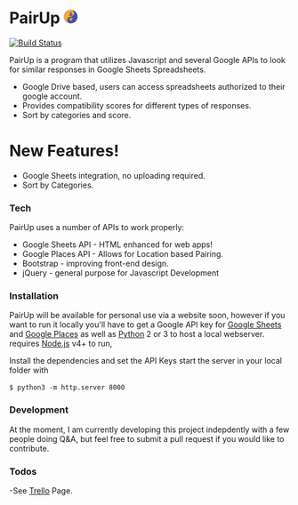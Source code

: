 # PairUp ![PairUp_Logo](images/PairUp_Mini2.png)

[![Build Status](https://travis-ci.org/joemccann/dillinger.svg?branch=master)](https://github.com/rpremi12/PairUp)

PairUp is a program that utilizes Javascript and several Google APIs to look for similar responses in Google Sheets Spreadsheets.

  - Google Drive based, users can access spreadsheets authorized to their google account.
  - Provides compatibility scores for different types of responses.
  - Sort by categories and score.

# New Features!

  - Google Sheets integration, no uploading required.
  - Sort by Categories.

### Tech

PairUp uses a number of APIs to work properly:

* Google Sheets API - HTML enhanced for web apps!
* Google Places API - Allows for Location based Pairing.
* Bootstrap - improving front-end design.
* jQuery - general purpose for Javascript Development

### Installation

PairUp will be available for personal use via a website soon, however if you want to run it locally you'll have to get a Google API key for [Google Sheets](https://developers.google.com/sheets/api/) and [Google Places](https://developers.google.com/places/web-service/intro) as well as [Python](https://www.python.org/downloads/) 2 or 3 to host a local webserver. requires [Node.js](https://nodejs.org/) v4+ to run,

Install the dependencies and set the API Keys start the server in your local folder with

```
$ python3 -m http.server 8000
```
### Development

At the moment, I am currently developing this project indepdently with a few people doing Q&A, but feel free to submit a pull request if you would like to contribute.

### Todos

 -See [Trello](https://trello.com/b/NqjXbyNd/pairup) Page.
